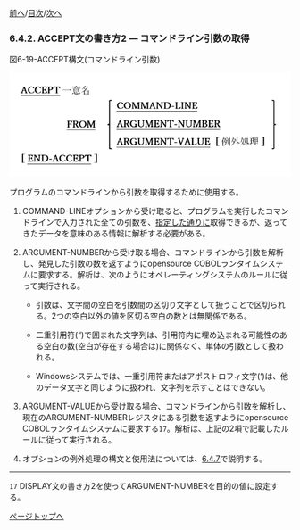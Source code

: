 <!--navi start1-->
[前へ](6-4-1.md)/[目次](https://momo2584.github.io/opensourcecobol.github.io/markdown/TOC.html)/[次へ](6-4-3.md)
<!--navi end1-->
### 6.4.2. ACCEPT文の書き方2 ― コマンドライン引数の取得

図6-19-ACCEPT構文(コマンドライン引数)

![alt text](Image/6-19.png)

プログラムのコマンドラインから引数を取得するために使用する。

1. COMMAND-LINEオプションから受け取ると、プログラムを実行したコマンドラインで入力された全ての引数を、<u>指定した通りに</u>取得できるが、返ってきたデータを意味のある情報に解析する必要がある。

2. ARGUMENT-NUMBERから受け取る場合、コマンドラインから引数を解析し、発見した引数の数を返すようにopensource COBOLランタイムシステムに要求する。解析は、次のようにオペレーティングシステムのルールに従って実行される。

    - 引数は、文字間の空白を引数間の区切り文字として扱うことで区切られる。2つの空白以外の値を区切る空白の数とは無関係である。

    - 二重引用符(“)で囲まれた文字列は、引用符内に埋め込まれる可能性のある空白の数(空白が存在する場合は)に関係なく、単体の引数として扱われる。

    - Windowsシステムでは、一重引用符またはアポストロフィ文字(‘)は、他のデータ文字と同じように扱われ、文字列を示すことはできない。

3. ARGUMENT-VALUEから受け取る場合、コマンドラインから引数を解析し、現在のARGUMENT-NUMBERレジスタにある引数を返すようにopensource COBOLランタイムシステムに要求する`17`。解析は、上記の2項で記載したルールに従って実行される。

4. オプションの例外処理の構文と使用法については、[6.4.7](6-4-7.md)で説明する。

---
`17` DISPLAY文の書き方2を使ってARGUMENT-NUMBERを目的の値に設定する。

<!--navi start2-->

[ページトップへ](6-4-2.md)
<!--navi end2-->
